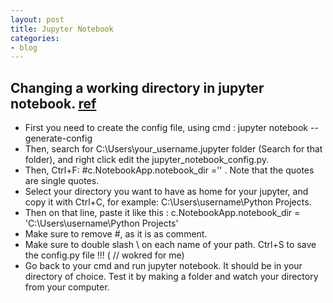 ```yaml
---
layout: post
title: Jupyter Notebook
categories:
- blog
---
```

## Changing a working directory in jupyter notebook. [ref]

* First you need to create the config file, using cmd :  jupyter notebook --generate-config 
* Then, search for C:\Users\your_username\.jupyter folder (Search for that folder), and right click edit the jupyter_notebook_config.py.
* Then, Ctrl+F: #c.NotebookApp.notebook_dir ='' . Note that the quotes are single quotes. 
* Select your directory you want to have as home for your jupyter, and copy it with Ctrl+C, for example: C:\Users\username\Python Projects.
* Then on that line, paste it like this : c.NotebookApp.notebook_dir = 'C:\\Users\\username\\Python Projects'  
* Make sure to remove #, as it is as comment.
* Make sure to double slash \\ on each name of your path. Ctrl+S to save the config.py file !!! ( // wokred for me)
* Go back to your cmd and run jupyter notebook. It should be in your directory of choice. Test it by making a folder and watch your directory from your computer.


[ref]: https://stackoverflow.com/questions/35664972/how-to-change-working-directory-in-jupyter-notebook/49057810
